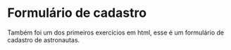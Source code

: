 # Formulário de cadastro
Também foi um dos primeiros exercícios em html, esse é um formulário de cadastro de astronautas.

